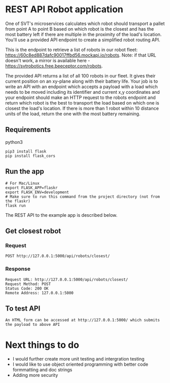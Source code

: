 # REST API Robot application

One of SVT's microservices calculates which robot should transport a pallet from point A to point B based on which robot is the closest and has the most battery left if there are multiple in the proximity of the load's location. You'll use a provided API endpoint to create a simplified robot routing API.

This is the endpoint to retrieve a list of robots in our robot fleet: https://60c8ed887dafc90017ffbd56.mockapi.io/robots. Note: if that URL doesn't work, a mirror is available here - https://svtrobotics.free.beeceptor.com/robots.

The provided API returns a list of all 100 robots in our fleet. It gives their current position on an xy-plane along with their battery life. Your job is to write an API with an endpoint which accepts a payload with a load which needs to be moved including its identifier and current x,y coordinates and your endpoint should make an HTTP request to the robots endpoint and return which robot is the best to transport the load based on which one is closest the load's location. If there is more than 1 robot within 10 distance units of the load, return the one with the most battery remaining.

## Requirements
 python3

    pip3 install flask
    pip install flask_cors 

## Run the app

    # For Mac/Linux
	export FLASK_APP=flaskr
	export FLASK_ENV=development
	# Make sure to run this command from the project directory (not from the flaskr)
	flask run

The REST API to the example app is described below.

## Get closest robot

### Request

`POST http://127.0.0.1:5000/api/robots/closest/`

    

### Response

    Request URL: http://127.0.0.1:5000/api/robots/closest/
	Request Method: POST
	Status Code: 200 OK
	Remote Address: 127.0.0.1:5000


## To test API

	An HTML form can be accessed at http://127.0.0.1:5000/ which submits the payload to above API


# Next things to do

- I would further create more unit testing and intergration testing
- I would like to use object oriented programming with better code formmatting and doc strings
- Adding more security
